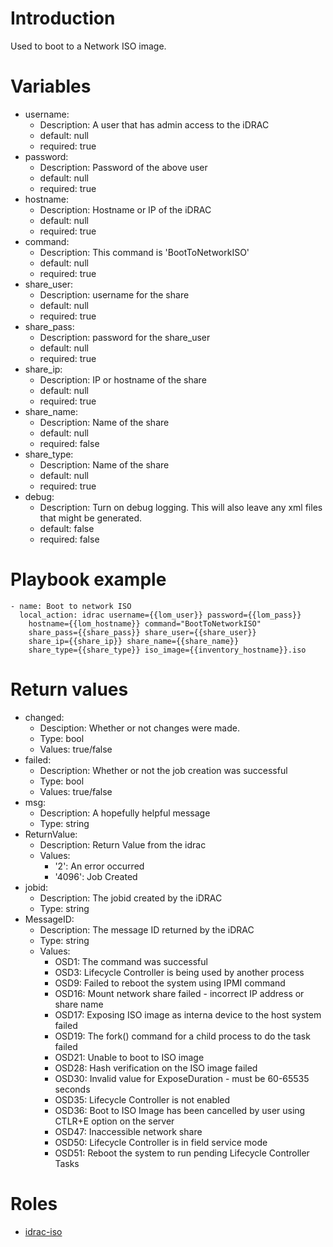 # Introduction

Used to boot to a Network ISO image.

# Variables

* username:
  * Description: A user that has admin access to the iDRAC
  * default: null
  * required: true
* password:
  * Description: Password of the above user
  * default: null
  * required: true 
* hostname:
  * Description: Hostname or IP of the iDRAC
  * default: null
  * required: true
* command:
  * Description: This command is 'BootToNetworkISO'
  * default: null
  * required: true
* share_user:
  * Description: username for the share
  * default: null
  * required: true
* share_pass:
  * Description: password for the share_user
  * default: null
  * required: true
* share_ip:
  * Description: IP or hostname of the share
  * default: null
  * required: true
* share_name:
  * Description: Name of the share
  * default: null
  * required: false
* share_type:
  * Description: Name of the share
  * default: null
  * required: true
* debug:
  * Description: Turn on debug logging. This will also leave any xml files that might be generated.
  * default: false
  * required: false


# Playbook example

```
- name: Boot to network ISO
  local_action: idrac username={{lom_user}} password={{lom_pass}}
    hostname={{lom_hostname}} command="BootToNetworkISO"
    share_pass={{share_pass}} share_user={{share_user}}
    share_ip={{share_ip}} share_name={{share_name}}
    share_type={{share_type}} iso_image={{inventory_hostname}}.iso
```

# Return values

  * changed:
    * Desciption: Whether or not changes were made.
    * Type: bool
    * Values: true/false
  * failed:
    * Description: Whether or not the job creation was successful
    * Type: bool
    * Values: true/false
  * msg:
    * Description: A hopefully helpful message
    * Type: string
  * ReturnValue:
    * Description: Return Value from the idrac
    * Values:
      * '2': An error occurred
      * '4096': Job Created
  * jobid:
    * Description: The jobid created by the iDRAC
    * Type: string
  * MessageID:
    * Description: The message ID returned by the iDRAC
    * Type: string
    * Values:
      * OSD1: The command was successful
      * OSD3: Lifecycle Controller is being used by another process
      * OSD9: Failed to reboot the system using IPMI command
      * OSD16: Mount network share failed - incorrect IP address or share name
      * OSD17: Exposing ISO image as interna device to the host system failed
      * OSD19: The fork() command for a child process to do the task failed
      * OSD21: Unable to boot to ISO image
      * OSD28: Hash verification on the ISO image failed
      * OSD30: Invalid value for ExposeDuration - must be 60-65535 seconds
      * OSD35: Lifecycle Controller is not enabled
      * OSD36: Boot to ISO Image has been cancelled by user using CTLR+E option on the server
      * OSD47: Inaccessible network share
      * OSD50: Lifecycle Controller is in field service mode
      * OSD51: Reboot the system to run pending Lifecycle Controller Tasks

# Roles

* [idrac-iso](https://github.com/hbeatty/idrac-iso)
